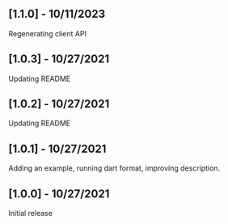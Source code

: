 ## [1.1.0] - 10/11/2023
Regenerating client API

## [1.0.3] - 10/27/2021
Updating README

## [1.0.2] - 10/27/2021
Updating README

## [1.0.1] - 10/27/2021
Adding an example, running dart format, improving description.

## [1.0.0] - 10/27/2021
Initial release